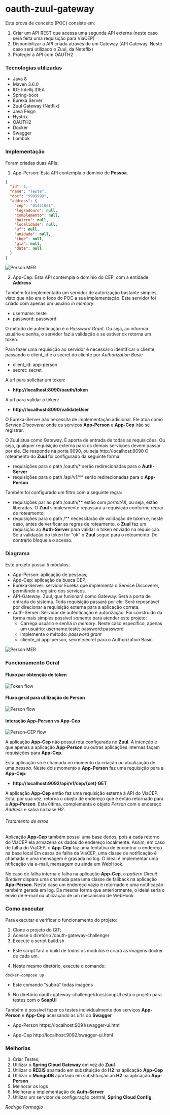 # oauth-zuul-gateway

Esta prova de conceito (POC) consiste em:
1. Criar um API REST que acessa uma segunda API externa (neste caso será feita uma requisição para ViaCEP)
2. Disponibilizar a API criada através de um Gateway (API Gateway. Neste caso será utilizado o Zuul, da Neteflix)
3. Proteger a API com OAUTH2

### Tecnologias utilizadas

* Java 8
* Maven 3.6.0
* IDE Intellij IDEA
* Spring-boot
* Eureka Server
* Zuul Gateway (Netflix)
* Java Feign
* Hystrix
* OAUTH2
* Docker
* Swagger
* Lombok

### Implementação

Foram criadas duas APIs:
1. App-Person: Esta API contempla o domínio de **Pessoa**. 
```json
{
  "id": 1,
  "name": "Teste",
  "doc": "9999999",
  "address": {
    "cep": "01421001",
    "logradouro": null,
    "complemento": null,
    "bairro": null,
    "localidade": null,
    "uf": null,
    "unidade": null,
    "ibge": null,
    "gia": null,
    "date": null
  }
}
```

![Person MER](/docs/Pessoa.png)

2. App-Cep: Esta API contempla o domínio do CEP, com a entidade **Address**

Também foi implementado um servidor de autorização bastante simples, visto que não era o foco do POC a sua implementação.
Este servidor foi criado com apenas um usuário *in memory*:
- username: teste
- password: password

O método de autenticação é o *Password Grant*. Ou seja, ao informar usuário e senha, o servidor faz a validação e se estiver ok retorna um token.

Para fazer uma requisição ao servidor é necessário identificar o cliente, passando o client_id e o secret do cliente por *Authorization Basic*
- client_id: app-person
- secret: secret

A url para solicitar um token:

- **http://localhost:8090/oauth/token**

A url para validar o token:

- **http://localhost:8090/validateUser**

O Eureka-Server não necessita de implementação adicional. Ele atua como *Service Discoverer*  onde os serviços **App-Person** e **App-Cep** irão se registrar.

O Zuul atua como Gateway. É aporta de entrada de todas as requisições. Ou seja, qualquer requisição externa para os demais serviçoes devem passar por ele. Ele responde na porta 9090, ou seja http://localhost:9090
O roteamento do **Zuul** foi configurado da seguinte forma:

- requisições para o path /oauth/* serão redirecionadas para o **Auth-Server**
- requisições para o path /api/v1/** serão redirecionadas para o **App-Person**

Também foi configurado um filtro com a seguinte regra:

-  requisições par ao path  /oauth/** estão com *permitAll*, ou seja, estão liberadas. O **Zuul** simplesmente repassará a requisição conforme regrar de roteamento;
- requisições para o path /** necessitarão de validação de token e, neste caso, antes de verificar as regras de roteamento, o **Zuul** faz um requisição ao **Auth-Server** para validar o token enviado na requisição. Se a validação do token for "ok" o **Zuul** segue para o roteamento. Do contrário bloqueia o acesso.


### Diagrama

Este projeto possui 5 módulos:
* App-Person: aplicação de pessoas;
* App-Cep: aplicação de busca CEP;
* Eureka-Server: servidor Eureka que implementa o Service Discoverer, permitindo o registro dos serviços.
* API-Gateway: Zuul, que funionará como Gateway. Será a porta de entrada do sistema. Toda requisição passará por ele. Será reposnável por direcionar a requisição externa para a aplicação correta.
* Auth-Server: Servidor de autenticação e autorização. Foi construído da forma mais simples possível somente para atender este projeto:
  * Carrega usuário e senha *in memory*. Neste caso específico, apenas um usuário: username:teste; password:password
  * implementa o método: *password grant*
  * cliente_id:app-person, secret:secret para o Authorization Basic
  
  
![Person MER](/docs/OAUTH_ZUUL-Diagrama01.png)


### Funcionamento Geral

#### Fluxo par obtenção de token

![Token flow](/docs/Token.png)


#### Fluxo geral para utilização do Person
![Person flow](/docs/OAUTH-PERSON.png)

#### Interação App-Person vs App-Cep

![Person-CEP flow](/docs/person-cep.png)

A aplicação **App-Cep** não possui rota configurada no **Zuul**. A intenção é que apenas a aplicação **App-Person** ou outras aplicações internas façam requisições para **App-Cep**.

Esta aplicação só é chamada no momento da criação ou atualização de uma *pessoa*. Neste dois momento a **App-Person** faz uma requisição para a **App-Cep**:

- **http://localhost:9092/api/v1/cep/{cet}  GET**

A aplicação **App-Cep** então faz uma requisição esterna à API do ViaCEP. Esta, por sua vez, retorna o obejto de endereço que é então retornado para a **App-Person**. Esta última, complementa o objeto *Person* com o endereço *Address* e salva na base *H2*.

###### Tratamento de erros
Aplicação **App-Cep** também possui uma base dedos, pois a cada retorno do ViaCEP ela armazena os dados do endereço localmente. Assim, em caso de falha do ViaCEP, o **App-Cep** faz uma tentativa de encontrar o endereço na base local
Em casos de falha da ViaCEP, uma classe de notificação é chamada e uma mensagem é gravada no log. O ideal é implementar uma ntificação via e-mail, mensagem ou ainda um WebHook. 

No caso de falha interna e falha na aplicação **App-Cep**, o *pattern Circuit Breaker* dispara uma chamada para uma classe de fallback na aplicação **App-Person**. Neste caso um endereço vazio é retornado e uma notificação também gerada em log. Da mesma forma que anteriormente, o ideial seria o envio de e-mail ou utilização de um mecanismo de WebHook.




### Como executar

Para executar e verificar o funcionamento do projeto:

1. Clone o projeto do GIT;
2. Acesse o diretório /oauth-gateway-challenge/
3. Execute o script build.sh
 * Este script fará o build de todos os módulos e criará as imagens docker de cada um.
4. Neste mesmo diretório, execute o comando: 

```script
docker-compose up
```
* Este comando "subirá" todas imagens

5. No diretório oauth-gateway-challenge/docs/soupUI está o projeto para testes com o **SoapUI**


Também é possível fazer os testes individualmente dos serviços **App-Person** e **App-Cep** acessando as urls do **Swagger**

- App-Person
https://localhost:9091/swagger-ui.html

- App-Cep
http://localhost:9092/swagger-ui.html


### Melhorias

1. Criar Testes;
2. Utilizar o **Spring Cloud Gateway** em vez do **Zuul**
3. Utilizar o **REDIS** apartado em substituição do **H2** na aplicação **App-Cep**
4. Utilizar o **MongoDB** apartado em substituição ao **H2** na aplicação **App-Person**
5. Melhorar os logs
6. Melhorar a implementação do **Auth-Server**
7. Utilizar um servidor de configuração central, **Spring Cloud Config**.


*Rodrigo Formagio*
